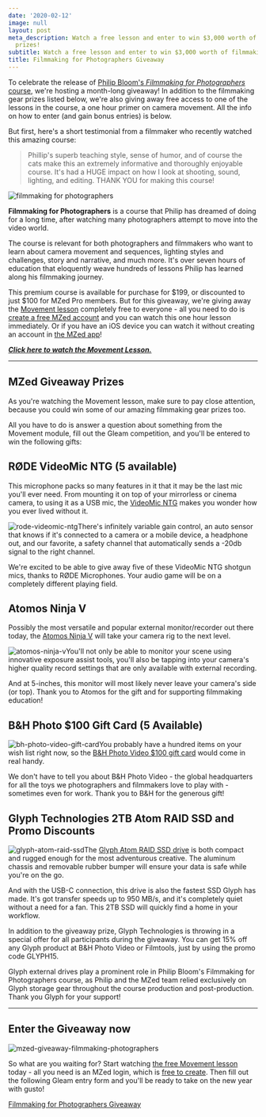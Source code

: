 ```yaml
---
date: '2020-02-12'
image: null
layout: post
meta_description: Watch a free lesson and enter to win $3,000 worth of filmmaking
  prizes!
subtitle: Watch a free lesson and enter to win $3,000 worth of filmmaking prizes!
title: Filmmaking for Photographers Giveaway
---
```


To celebrate the release of [Philip Bloom's _Filmmaking for Photographers_ course](https://www.mzed.com/courses/filmmaking-for-photographers), we're hosting a month-long giveaway! In addition to the filmmaking gear prizes listed below, we're also giving away free access to one of the lessons in the course, a one hour primer on camera movement. All the info on how to enter (and gain bonus entries) is below.

But first, here's a short testimonial from a filmmaker who recently watched this amazing course:

> Phillip's superb teaching style, sense of humor, and of course the cats make this an extremely informative and thoroughly enjoyable course. It's had a HUGE impact on how I look at shooting, sound, lighting, and editing. THANK YOU for making this course!

![filmmaking for photographers](https://mzed-cdn1.sfo2.cdn.digitaloceanspaces.com/images/news/filmmaking-for-photographers.jpg)

**Filmmaking for Photographers** is a course that Philip has dreamed of doing for a long time, after watching many photographers attempt to move into the video world.

The course is relevant for both photographers and filmmakers who want to learn about camera movement and sequences, lighting styles and challenges, story and narrative, and much more. It's over seven hours of education that eloquently weave hundreds of lessons Philip has learned along his filmmaking journey.

This premium course is available for purchase for $199, or discounted to just $100 for MZed Pro members. But for this giveaway, we're giving away the [Movement lesson](http://www.mzed.com/courses/filmmaking-for-photographers/modules/3) completely free to everyone - all you need to do is [create a free MZed account](https://www.mzed.com/register) and you can watch this one hour lesson immediately. Or if you have an iOS device you can watch it without creating an account in [the MZed app](https://apps.apple.com/au/app/mzed/id1456561064)!

_**[Click here to watch the Movement Lesson.](https://www.mzed.com/courses/filmmaking-for-photographers/modules/3)**_

* * *

## **MZed Giveaway Prizes**

As you're watching the Movement lesson, make sure to pay close attention, because you could win some of our amazing filmmaking gear prizes too.

All you have to do is answer a question about something from the Movement module, fill out the Gleam competition, and you'll be entered to win the following gifts:

## RØDE VideoMic NTG (5 available)

This microphone packs so many features in it that it may be the last mic you'll ever need. From mounting it on top of your mirrorless or cinema camera, to using it as a USB mic, the [VideoMic NTG](https://www.bhphotovideo.com/c/product/1521595-REG/rode_vmntg_videomic_ntg_camera_mount_shotgun.html) makes you wonder how you ever lived without it. 

![rode-videomic-ntg](https://mzed-cdn1.sfo2.cdn.digitaloceanspaces.com/images/news/rode-videomic-ntg-giveaway.jpg)There's infinitely variable gain control, an auto sensor that knows if it's connected to a camera or a mobile device, a headphone out, and our favorite, a safety channel that automatically sends a -20db signal to the right channel.

We're excited to be able to give away five of these VideoMic NTG shotgun mics, thanks to RØDE Microphones. Your audio game will be on a completely different playing field.

## Atomos Ninja V

Possibly the most versatile and popular external monitor/recorder out there today, the [Atomos Ninja V](https://www.bhphotovideo.com/c/product/1401565-REG/atomos_atomnjav01_ninja_v_5_4k.html) will take your camera rig to the next level.

![atomos-ninja-v](https://mzed-cdn1.sfo2.cdn.digitaloceanspaces.com/images/news/atomos-ninja-v-giveaway.jpg)You'll not only be able to monitor your scene using innovative exposure assist tools, you'll also be tapping into your camera's higher quality record settings that are only available with external recording.

And at 5-inches, this monitor will most likely never leave your camera's side (or top). Thank you to Atomos for the gift and for supporting filmmaking education!

##  

## B&H Photo $100 Gift Card (5 Available)

![bh-photo-video-gift-card](https://mzed-cdn1.sfo2.cdn.digitaloceanspaces.com/images/news/bh-photo-video-gift-card.jpg)You probably have a hundred items on your wish list right now, so the [B&H Photo Video $100 gift card](https://www.bhphotovideo.com/c/product/1293653-REG/b_h_photo_video_100_b_h_e_gift_card.html) would come in real handy.

We don't have to tell you about B&H Photo Video - the global headquarters for all the toys we photographers and filmmakers love to play with - sometimes even for work. Thank you to B&H for the generous gift!

 

## Glyph Technologies 2TB Atom RAID SSD and Promo Discounts

![glyph-atom-raid-ssd](https://mzed-cdn1.sfo2.cdn.digitaloceanspaces.com/images/news/glyph-atom-raid-ssd-giveaway.jpg)The [Glyph Atom RAID SSD drive](https://www.bhphotovideo.com/c/product/1295930-REG/glyph_technologies_ar2000blk_atom_raid_2tb_ssd.html) is both compact and rugged enough for the most adventurous creative. The aluminum chassis and removable rubber bumper will ensure your data is safe while you're on the go.

And with the USB-C connection, this drive is also the fastest SSD Glyph has made. It's got transfer speeds up to 950 MB/s, and it's completely quiet without a need for a fan. This 2TB SSD will quickly find a home in your workflow.

In addition to the giveaway prize, Glyph Technologies is throwing in a special offer for all participants during the giveaway. You can get 15% off any Glyph product at B&H Photo Video or Filmtools, just by using the promo code GLYPH15.

Glyph external drives play a prominent role in Philip Bloom's Filmmaking for Photographers course, as Philip and the MZed team relied exclusively on Glyph storage gear throughout the course production and post-production. Thank you Glyph for your support!

* * *

## **Enter the Giveaway now**

![mzed-giveaway-filmmaking-photographers](https://mzed-cdn1.sfo2.cdn.digitaloceanspaces.com/images/news/mzed-giveaway-filmmaking-photographers.jpg)

So what are you waiting for? Start watching [the free Movement lesson](http://www.mzed.com/courses/filmmaking-for-photographers/modules/3) today - all you need is an MZed login, which is [free to create](http://www.mzed.com/register). Then fill out the following Gleam entry form and you'll be ready to take on the new year with gusto!

 

[Filmmaking for Photographers Giveaway](https://gleam.io/VzEFx/filmmaking-for-photographers-giveaway)